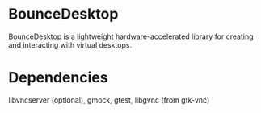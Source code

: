 # BounceDesktop

BounceDesktop is a lightweight hardware-accelerated library for creating and interacting
with virtual desktops.

# Dependencies

libvncserver (optional), gmock, gtest, libgvnc (from gtk-vnc)
